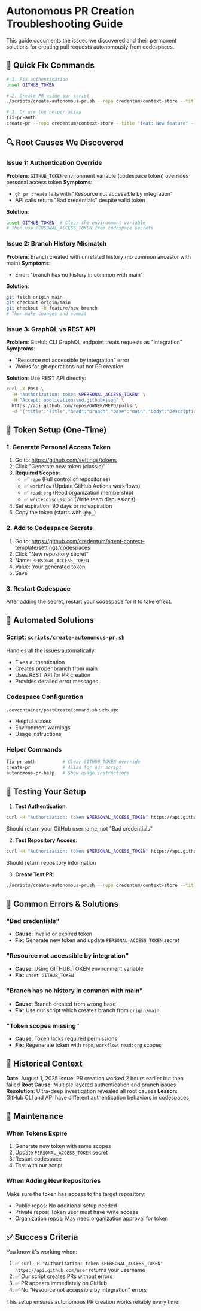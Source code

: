 # Autonomous PR Creation Troubleshooting Guide

This guide documents the issues we discovered and their permanent solutions for creating pull requests autonomously from codespaces.

## 🎯 Quick Fix Commands

```bash
# 1. Fix authentication
unset GITHUB_TOKEN

# 2. Create PR using our script
./scripts/create-autonomous-pr.sh --repo credentum/context-store --title "feat: New feature" --body "Description"

# 3. Or use the helper alias
fix-pr-auth
create-pr --repo credentum/context-store --title "feat: New feature" --body "Description"
```

## 🔍 Root Causes We Discovered

### Issue 1: Authentication Override
**Problem**: `GITHUB_TOKEN` environment variable (codespace token) overrides personal access token
**Symptoms**: 
- `gh pr create` fails with "Resource not accessible by integration"
- API calls return "Bad credentials" despite valid token

**Solution**:
```bash
unset GITHUB_TOKEN  # Clear the environment variable
# Then use PERSONAL_ACCESS_TOKEN from codespace secrets
```

### Issue 2: Branch History Mismatch
**Problem**: Branch created with unrelated history (no common ancestor with main)
**Symptoms**: 
- Error: "branch has no history in common with main"

**Solution**:
```bash
git fetch origin main
git checkout origin/main
git checkout -b feature/new-branch
# Then make changes and commit
```

### Issue 3: GraphQL vs REST API
**Problem**: GitHub CLI GraphQL endpoint treats requests as "integration"
**Symptoms**: 
- "Resource not accessible by integration" error
- Works for git operations but not PR creation

**Solution**: Use REST API directly:
```bash
curl -X POST \
  -H "Authorization: token $PERSONAL_ACCESS_TOKEN" \
  -H "Accept: application/vnd.github+json" \
  https://api.github.com/repos/OWNER/REPO/pulls \
  -d '{"title":"Title","head":"branch","base":"main","body":"Description"}'
```

## 🔧 Token Setup (One-Time)

### 1. Generate Personal Access Token
1. Go to: https://github.com/settings/tokens
2. Click "Generate new token (classic)"
3. **Required Scopes**:
   - ✅ `repo` (Full control of repositories)
   - ✅ `workflow` (Update GitHub Actions workflows)
   - ✅ `read:org` (Read organization membership)
   - ✅ `write:discussion` (Write team discussions)
4. Set expiration: 90 days or no expiration
5. Copy the token (starts with `ghp_`)

### 2. Add to Codespace Secrets
1. Go to: https://github.com/credentum/agent-context-template/settings/codespaces
2. Click "New repository secret"
3. Name: `PERSONAL_ACCESS_TOKEN`
4. Value: Your generated token
5. Save

### 3. Restart Codespace
After adding the secret, restart your codespace for it to take effect.

## 🚀 Automated Solutions

### Script: `scripts/create-autonomous-pr.sh`
Handles all the issues automatically:
- Fixes authentication
- Creates proper branch from main
- Uses REST API for PR creation
- Provides detailed error messages

### Codespace Configuration
`.devcontainer/postCreateCommand.sh` sets up:
- Helpful aliases
- Environment warnings
- Usage instructions

### Helper Commands
```bash
fix-pr-auth          # Clear GITHUB_TOKEN override
create-pr            # Alias for our script
autonomous-pr-help   # Show usage instructions
```

## 🧪 Testing Your Setup

1. **Test Authentication**:
```bash
curl -H "Authorization: token $PERSONAL_ACCESS_TOKEN" https://api.github.com/user
```
Should return your GitHub username, not "Bad credentials"

2. **Test Repository Access**:
```bash
curl -H "Authorization: token $PERSONAL_ACCESS_TOKEN" https://api.github.com/repos/credentum/context-store
```
Should return repository information

3. **Create Test PR**:
```bash
./scripts/create-autonomous-pr.sh --repo credentum/context-store --title "test: PR creation" --body "Testing autonomous PR creation"
```

## 🚨 Common Errors & Solutions

### "Bad credentials"
- **Cause**: Invalid or expired token
- **Fix**: Generate new token and update `PERSONAL_ACCESS_TOKEN` secret

### "Resource not accessible by integration"
- **Cause**: Using GITHUB_TOKEN environment variable
- **Fix**: `unset GITHUB_TOKEN`

### "Branch has no history in common with main"
- **Cause**: Branch created from wrong base
- **Fix**: Use our script which creates branch from `origin/main`

### "Token scopes missing"
- **Cause**: Token lacks required permissions
- **Fix**: Regenerate token with `repo`, `workflow`, `read:org` scopes

## 📝 Historical Context

**Date**: August 1, 2025
**Issue**: PR creation worked 2 hours earlier but then failed
**Root Cause**: Multiple layered authentication and branch issues
**Resolution**: Ultra-deep investigation revealed all root causes
**Lesson**: GitHub CLI and API have different authentication behaviors in codespaces

## 🔄 Maintenance

### When Tokens Expire
1. Generate new token with same scopes
2. Update `PERSONAL_ACCESS_TOKEN` secret
3. Restart codespace
4. Test with our script

### When Adding New Repositories
Make sure the token has access to the target repository:
- Public repos: No additional setup needed
- Private repos: Token user must have write access
- Organization repos: May need organization approval for token

## ✅ Success Criteria

You know it's working when:
1. ✅ `curl -H "Authorization: token $PERSONAL_ACCESS_TOKEN" https://api.github.com/user` returns your username
2. ✅ Our script creates PRs without errors
3. ✅ PR appears immediately on GitHub
4. ✅ No "Resource not accessible by integration" errors

This setup ensures autonomous PR creation works reliably every time!